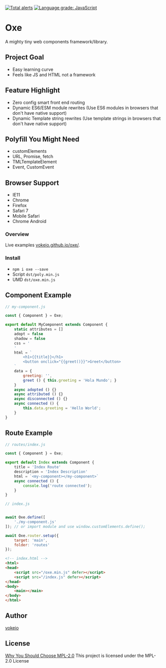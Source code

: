 [![Total alerts](https://img.shields.io/lgtm/alerts/g/vokeio/oxe.svg?logo=lgtm&logoWidth=18)](https://lgtm.com/projects/g/vokeio/oxe/alerts/)
[![Language grade: JavaScript](https://img.shields.io/lgtm/grade/javascript/g/vokeio/oxe.svg?logo=lgtm&logoWidth=18)](https://lgtm.com/projects/g/vokeio/oxe/context:javascript)

# Oxe
A mighty tiny web components framework/library.

## Project Goal
- Easy learning curve
- Feels like JS and HTML not a framework

## Feature Highlight
- Zero config smart front end routing
- Dynamic ES6/ESM module rewrites (Use ES6 modules in browsers that don't have native support)
- Dynamic Template string rewrites (Use template strings in browsers that don't have native support)

## Polyfill You Might Need
- customElements
- URL, Promise, fetch
- TMLTemplateElement
- Event, CustomEvent

## Browser Support
- IE11
- Chrome
- Firefox
- Safari 7
- Mobile Safari
- Chrome Android


### Overview
Live examples [vokeio.github.io/oxe/](https://vokeio.github.io/oxe/).

### Install
- `npm i oxe --save`
- Script `dst/poly.min.js`
- UMD `dst/oxe.min.js`

## Component Example
```js
// my-component.js

const { Component } = Oxe;

export default MyComponent extends Component {
    static attributes = []
    adopt = false
    shadow = false
    css = '
    '
    html = `
        <h1>{{title}}</h1>
        <button onclick="{{greet()}}">Greet</button>
    `
    data = {
        greeting: '',
        greet () { this.greeting = 'Hola Mundo'; }
    }
    async adopted () {}
    async attributed () {}
    async disconnected () {}
    async connected () {
        this.data.greeting = 'Hello World';
    }
}
```

## Route Example
```js
// routes/index.js

const { Component } = Oxe;

export default Index extends Component {
    title = 'Index Route'
    description = 'Index Description'
    html = `<my-component></my-component>`
    async connected () {
        console.log('route connected');
    }
}
```

```js
// index.js


await Oxe.define([
    './my-component.js'
]); // or import module and use window.customElements.define();

await Oxe.router.setup({
    target: 'main',
    folder: 'routes'
});
```

```html
<!-- index.html -->
<html>
<head>
    <script src="/oxe.min.js" defer></script>
    <script src="/index.js" defer></script>
</head>
<body>
    <main></main>
</body>
</html>
```

## Author
[vokeio](https://github.com/vokeio)

## License
[Why You Should Choose MPL-2.0](http://veldstra.org/2016/12/09/you-should-choose-mpl2-for-your-opensource-project.html)
This project is licensed under the MPL-2.0 License
